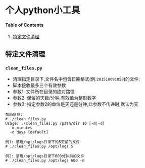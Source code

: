 # 个人python小工具

#### Table of Contents

1. [特定文件清理](#特定文件清理)

## 特定文件清理

### `clean_files.py`

* 清理指定目录下,文件名中包含日期格式(例:`201510091058`)的文件; 
* 脚本接收最多三个有效参数
* 参数1: 文件所在目录的绝对路径
* 参数2: 保留的天数/分钟,有效值为整形数字
* 参数3: 指定参数2的单位是天还是分钟,此参数不传递时,默认为天

```
帮助信息:
# ./clean_files.py 
Usage: ./clean_files.py /path/dir 10 [-m|-d]
  -m minutes
  -d days [default]

例1: 清理/opt/logs目录下的5天前的文件
# ./clean_files.py /opt/logs 5 

例2: 清理/opt/logs目录下600分钟前的文件
# ./clean_files.py /opt/logs 600 -m
```

